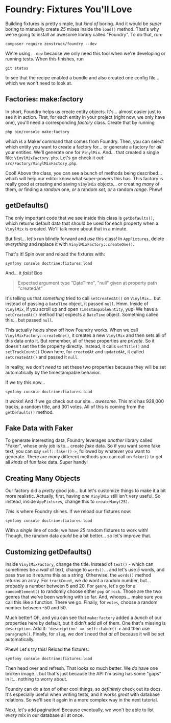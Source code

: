# Foundry: Fixtures You'll Love

Building fixtures is pretty simple, but *kind of* boring. And it would be *super*
boring to manually create *25* mixes inside the `load()` method. That's why we're
going to install an awesome library called "Foundry". To do that, run:

```terminal
composer require zenstruck/foundry --dev
```

We're using `--dev` because we only need this tool when we're developing or running
tests. When this finishes, run

```terminal
git status
```

to see that the recipe enabled a bundle and also created one config file... which
we won't need to look at.

## Factories: make:factory

In short, Foundry helps us create entity objects. It's... almost easier just to
see it in action. First, for each entity in your project (right now, we only have
one), you'll need a corresponding *factory* class. Create that by running

```terminal
php bin/console make:factory
```

which is a Maker command that comes from Foundry. Then, you can select
which entity you want to create a factory for... or generate a factory for
*all* your entities. We'll generate one for `VinylMix`. And... that
created a single file: `VinylMixFactory.php`. Let's go check it out:
`src/Factory/VinylMixFactory.php`.

Cool! Above the class, you can see a bunch of methods being described... which
will help our editor know what super-powers this has. This factory is really good
at creating and saving `VinylMix` objects... *or* creating *many* of them, *or*
finding a *random* one, *or* a random *set*, *or* a random *range*. Phew!

## getDefaults()

The only important code that we see inside this class is `getDefaults()`,
which returns default data that should be used for each property when a `VinylMix`
is created. We'll talk more about that in a minute.

But first... let's run blindly forward and *use* this class! In `AppFixtures`,
delete *everything* and replace it with `VinylMixFactory::createOne()`.

That's it! Spin over and reload the fixtures with:

```terminal
symfony console doctrine:fixtures:load
```

And... it *fails*! Boo

> Expected argument type "DateTime", "null" given at property path "createdAt"

It's telling us that *something* tried to call `setCreatedAt()` on `VinylMix`...
but instead of passing a `DateTime` object, it passed `null`. Hmm. Inside of
`VinylMix`, if you scroll up and open `TimestampableEntity`, yup! We have a
`setCreatedAt()` method that expects a `DateTime` object. Something called this...
but passed `null`.

This actually helps show off how Foundry works. When we call
`VinylMixFactory::createOne()`, it creates a new `VinylMix` and then sets all of
this data onto it. But remember, all of these properties are *private*. So it doesn't
set the title property directly. Instead, it calls `setTitle()` and `setTrackCount()`
Down here, for `createdAt` and `updatedAt`, it called `setCreatedAt()`
and passed it `null`.

In reality, we don't *need* to set these two properties because they will be
set automatically by the timestampable behavior.

If we try this now...

```terminal-silent
symfony console doctrine:fixtures:load
```

It *works*! And if we go check out our site... *awesome*. This mix has 928,000
tracks, a random title, and 301 votes. All of this is coming from the `getDefaults()`
method.

## Fake Data with Faker

To generate interesting data, Foundry leverages *another* library called "Faker",
whose only job is to... create *fake* data. So if you want some fake text, you
can say `self::faker()->`, followed by whatever you want to generate. There are
*many* different methods you can call on `faker()` to get all *kinds* of fun fake
data. Super handy!

## Creating Many Objects

Our factory did a *pretty* good job... but let's customize things to make it a
bit more realistic. Actually, first, having *one* `VinylMix` still isn't very useful.
So instead, inside `AppFixtures`, change this to `createMany(25)`.

*This* is where Foundry shines. If we reload our fixtures now:

```terminal-silent
symfony console doctrine:fixtures:load
```

With a *single* line of code, we have *25* random fixtures to work with! Though,
the random data *could* be a bit better... so let's improve that.

## Customizing getDefaults()

Inside `VinylMixFactory`, change the title. Instead of `text()` - which can
sometimes be a *wall* of text, change to `words()`... and let's use *5* words, and
pass *true* so it returns this as a string. Otherwise, the `words()` method
returns an array. For `trackCount`, we *do* want a random number, but... probably
a number between 5 and 20. For `genre`, let's go for a `randomElement()` to
randomly choose either `pop` or `rock`. Those are the two genres that we've been
working with so far. And, whoops... make sure you call this like a function.
There we go. Finally, for `votes`, choose a random number between -50 and 50.

Much better! Oh, and you can see that `make:factory` added a *bunch* of our properties
here by default, but it didn't add *all* of them. One that's missing is
`description`. Add it: `'description' => self::faker()->` and then use `paragraph()`.
Finally, for `slug`, we don't need that *at all* because it will be set automatically.

Phew! Let's try this! Reload the fixtures:

```terminal-silent
symfony console doctrine:fixtures:load
```

Then head over and refresh. That looks *so* much better. We *do* have one broken
image... but that's just because the API I'm using has some "gaps" in it...
nothing to worry about.

Foundry can do a *ton* of other cool things, so *definitely* check out
its docs. It's especially useful when writing tests, and it works *great*
with database relations. So we'll see it again in a more complex way in the
next tutorial.

Next, let's add pagination! Because eventually, we won't be able to list
*every* mix in our database all at once.
